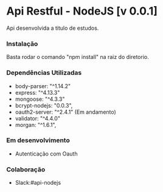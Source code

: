<h1>Api Restful - NodeJS [v 0.0.1]</h1>

<p>Api desenvolvida a titulo de estudos.</p>

<h3>Instalação</h3>
<p>Basta rodar o comando "npm install" na raiz do diretorio.</p>

<h3>Dependências Utilizadas</h3>

<ul>
	<li>body-parser: "^1.14.2"</li>
    <li>express: "^4.13.3"</li>
    <li>mongoose: "^4.3.3"</li>
    <li>bcrypt-nodejs: "0.0.3",</li>
    <li>oauth2-server: "^2.4.1" (Em andamento)</li>
    <li>validator: "^4.4.0"</li>
    <li>morgan: "^1.6.1",</li>
</ul>


<h3>Em desenvolvimento</h3>
<ul>
	<li>Autenticação com Oauth</li>
</ul>

<h3>Colaboração</h3>
<ul>
	<li>Slack:#api-nodejs<br></li>
</ul>
